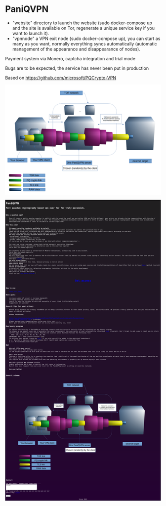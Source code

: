 # PaniQVPN

- "website" directory to launch the website (sudo docker-compose up and the site is available on Tor, regenerate a unique service key if you want to launch it).  
- "vpnnode" a VPN exit node (sudo docker-compose up), you can start as many as you want, normally everything syncs automatically (automatic management of the appearance and disappearance of nodes).   
  
Payment system via Monero, captcha integration and trial mode  

Bugs are to be expected, the service has never been put in production  

Based on https://github.com/microsoft/PQCrypto-VPN  


![Alt text](website/nginx/www/scheme.png?raw=true "Screen")

![Alt text](website.png?raw=true "Screen")
